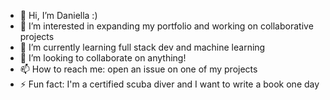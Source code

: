 - 👋 Hi, I’m Daniella :)
- 👀 I’m interested in expanding my portfolio and working on collaborative projects
- 🌱 I’m currently learning full stack dev and machine learning
- 💞️ I’m looking to collaborate on anything!
- 📫 How to reach me: open an issue on one of my projects
- ⚡ Fun fact: I'm a certified scuba diver and I want to write a book one day

<!---
almostworked/almostworked is a ✨ special ✨ repository because its `README.md` (this file) appears on your GitHub profile.
You can click the Preview link to take a look at your changes.
--->
